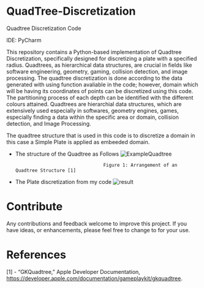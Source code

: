 # QuadTree-Discretization
Quadtree Discretization Code 

IDE: PyCharm

This repository contains a Python-based implementation of Quadtree Discretization, specifically designed for discretizing a plate with a specified radius. Quadtrees, as hierarchical data structures, are crucial in fields like software engineering, geometry, gaming, collision detection, and image processing.
The quadtree discretization is done according to the data generated with using function avaliable in the code; however, domain which will be having its coordinates of points can be discretized using this code. The partitioning process of each depth can be identified with the different colours attained.
Quadtrees are hierarchial data structures, which are extensively used especially in softwares, geometry engines, games, especially finding a data within the specific area or domain, collision detection, and Image Processing.

The quadtree structure that is used in this code is to discretize a domain in this case a Simple Plate is applied as embeeded domain.

* The structure of the Quadtree as Follows
          ![ExampleQuadtree](https://github.com/Edizhanssy/QuadTree-Discretization/assets/128889535/3db6ebfb-3feb-4edd-827a-b9b0abf736b6)

                                      Figure 1: Arrangement of an Quadtree Structure [1]

* The Plate discretization from my code
          ![result](https://github.com/Edizhanssy/QuadTree-Discretization/assets/128889535/740af1de-856b-4035-9fff-dd8aebb389c3)


# Contribute
Any contributions and feedback welcome to improve this project. If you have ideas, or enhancements, please feel free to change to for your use.

# References
[1] - “GKQuadtree,” Apple Developer Documentation, https://developer.apple.com/documentation/gameplaykit/gkquadtree. 

